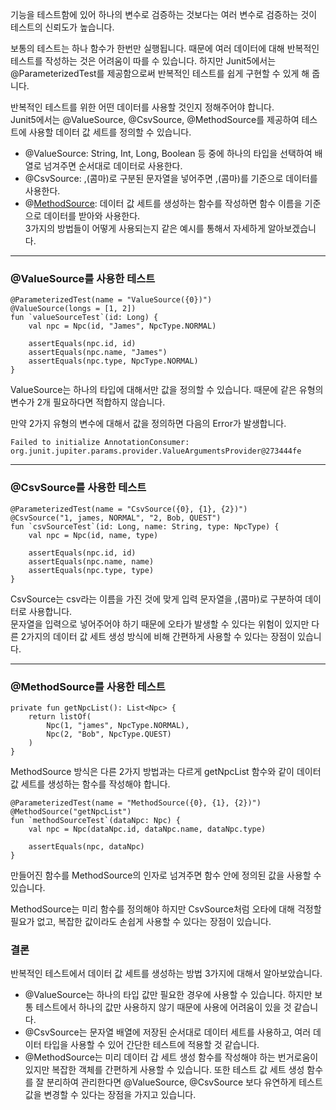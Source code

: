 기능을 테스트함에 있어 하나의 변수로 검증하는 것보다는 여러 변수로 검증하는 것이 테스트의 신뢰도가 높습니다.

보통의 테스트는 하나 함수가 한번만 실행됩니다. 때문에 여러 데이터에 대해 반복적인 테스트를 작성하는 것은 어려움이 따를 수 있습니다. 하지만 Junit5에서는 @ParameterizedTest를 제공함으로써 반복적인 테스트를 쉽게 구현할 수 있게 해 줍니다.

반복적인 테스트를 위한 어떤 데이터를 사용할 것인지 정해주어야 합니다.  
Junit5에서는 @ValueSource, @CsvSource, @MethodSource를 제공하여 테스트에 사용할 데이터 값 세트를 정의할 수 있습니다.

-   @ValueSource: String, Int, Long, Boolean 등 중에 하나의 타입을 선택하여 배열로 넘겨주면 순서대로 데이터로 사용한다.
-   @CsvSource: ,(콤마)로 구분된 문자열을 넣어주면 ,(콤마)를 기준으로 데이터를 사용한다.
-   @[MethodSource](): 데이터 값 세트를 생성하는 함수를 작성하면 함수 이름을 기준으로 데이터를 받아와 사용한다.  
    3가지의 방법들이 어떻게 사용되는지 같은 예시를 통해서 자세하게 알아보겠습니다.

---

### @ValueSource를 사용한 테스트

```
@ParameterizedTest(name = "ValueSource({0})")  
@ValueSource(longs = [1, 2])  
fun `valueSourceTest`(id: Long) {  
    val npc = Npc(id, "James", NpcType.NORMAL)  

    assertEquals(npc.id, id)  
    assertEquals(npc.name, "James")  
    assertEquals(npc.type, NpcType.NORMAL)  
}
```

ValueSource는 하나의 타입에 대해서만 값을 정의할 수 있습니다. 때문에 같은 유형의 변수가 2개 필요하다면 적합하지 않습니다.

만약 2가지 유형의 변수에 대해서 값을 정의하면 다음의 Error가 발생합니다.

```
Failed to initialize AnnotationConsumer: org.junit.jupiter.params.provider.ValueArgumentsProvider@273444fe
```

---

### @CsvSource를 사용한 테스트

```
@ParameterizedTest(name = "CsvSource({0}, {1}, {2})")  
@CsvSource("1, james, NORMAL", "2, Bob, QUEST")  
fun `csvSourceTest`(id: Long, name: String, type: NpcType) {  
    val npc = Npc(id, name, type)  

    assertEquals(npc.id, id)  
    assertEquals(npc.name, name)  
    assertEquals(npc.type, type)  
}
```

CsvSource는 csv라는 이름을 가진 것에 맞게 입력 문자열을 ,(콤마)로 구분하여 데이터로 사용합니다.  
문자열을 입력으로 넣어주어야 하기 때문에 오타가 발생할 수 있다는 위험이 있지만 다른 2가지의 데이터 값 세트 생성 방식에 비해 간편하게 사용할 수 있다는 장점이 있습니다.

---

### @MethodSource를 사용한 테스트

```
private fun getNpcList(): List<Npc> {  
    return listOf(  
        Npc(1, "james", NpcType.NORMAL),  
        Npc(2, "Bob", NpcType.QUEST)  
    )  
}
```

MethodSource 방식은 다른 2가지 방법과는 다르게 getNpcList 함수와 같이 데이터 값 세트를 생성하는 함수를 작성해야 합니다.

```
@ParameterizedTest(name = "MethodSource({0}, {1}, {2})")  
@MethodSource("getNpcList")  
fun `methodSourceTest`(dataNpc: Npc) {  
    val npc = Npc(dataNpc.id, dataNpc.name, dataNpc.type)  

    assertEquals(npc, dataNpc)  
}
```

만들어진 함수를 MethodSource의 인자로 넘겨주면 함수 안에 정의된 값을 사용할 수 있습니다.

MethodSource는 미리 함수를 정의해야 하지만 CsvSource처럼 오타에 대해 걱정할 필요가 없고, 복잡한 값이라도 손쉽게 사용할 수 있다는 장점이 있습니다.

### 결론

반복적인 테스트에서 데이터 값 세트를 생성하는 방법 3가지에 대해서 알아보았습니다.

-   @ValueSource는 하나의 타입 값만 필요한 경우에 사용할 수 있습니다. 하지만 보통 테스트에서 하나의 값만 사용하지 않기 때문에 사용에 어려움이 있을 것 같습니다.
-   @CsvSource는 문자열 배열에 저장된 순서대로 데이터 세트를 사용하고, 여러 데이터 타입을 사용할 수 있어 간단한 테스트에 적용할 것 같습니다.
-   @MethodSource는 미리 데이터 갑 세트 생성 함수를 작성해야 하는 번거로움이 있지만 복잡한 객체를 간편하게 사용할 수 있습니다. 또한 테스트 값 세트 생성 함수를 잘 분리하여 관리한다면 @ValueSource, @CsvSource 보다 유연하게 테스트 값을 변경할 수 있다는 장점을 가지고 있습니다.